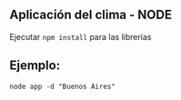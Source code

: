 ## Aplicación del clima - NODE

Ejecutar ````npm install```` para las librerias

## Ejemplo:

```
node app -d "Buenos Aires"
```